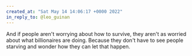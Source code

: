 ```yaml
---
created_at: "Sat May 14 14:06:17 +0000 2022"
in_reply_to: @leo_guinan
---
```


And if people aren't worrying about how to survive, they aren't as worried about what billionaires are doing. Because they don't have to see people starving and wonder how they can let that happen.